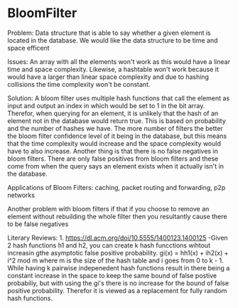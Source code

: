 # BloomFilter
Problem: Data structure that is able to say whether a given element is located in the database. We would like the data structure to be time and space efficent

Issues: An array with all the elements won't work as this would have a linear time and space complexity. Likewise, a hashtable won't work because it would have a larger than linear space complexity and due to hashing collisions the time complexity won't be constant. 

Solution: A bloom filter uses multiple hash functions that call the element as input and output an index in which would be set to 1 in the bit array. Therefor, when querying for an element, it is unlikely that the hash of an element not in the database would return true. This is based on probability and the number of hashes we have. The more number of filters the better the bloom filter confidence level of it being in the database, but this means that the time complexity would increase and the space complexity would have to also increase. Another thing is that there is no false negatives in bloom filters. There are only false positives from bloom filters and these come from when the query says an element exists when it actually isn't in the database.

Applications of Bloom Filters: caching, packet routing and forwarding, p2p networks



Another problem with bloom filters if that if you choose to remove an element without rebuilding the whole filter then you resultantly cause there to be false negatives


Literary Reviews:
    1. https://dl.acm.org/doi/10.5555/1400123.1400125
        -Given 2 hash functions h1 and h2, you can create k hash funcctions wihtout increasin gthe asymptotic false positive probability. gi(x) = hh1(x) + ih2(x) + i^2 mod m where m is the size of the hash table and i goes from 0 to k - 1. While having k pairwise indepenedent hash functions result in there being a constant increase in the space to keep the same bound of false postive probabiliy, but with using the gi's there is no increase for the bound of false positive probability. Therefor it is viewed as a replacement for fully random hash functions.